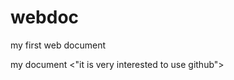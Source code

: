 webdoc
======

my first web document
<html>
<head>
my document
</head>
<body>
<"it is very interested to use github">
</body>
</html>
